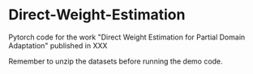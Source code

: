 # Direct-Weight-Estimation
Pytorch code for the work "Direct Weight Estimation for Partial Domain Adaptation" published in XXX

Remember to unzip the datasets before running the demo code.
